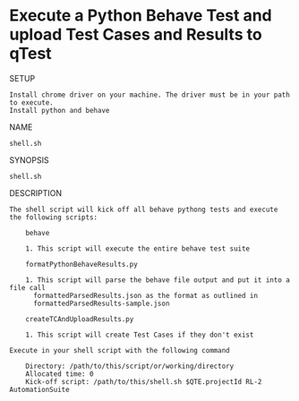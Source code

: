 # Execute a Python Behave Test and upload Test Cases and Results to qTest

SETUP

    Install chrome driver on your machine. The driver must be in your path to execute.
    Install python and behave

NAME

    shell.sh

SYNOPSIS

    shell.sh

DESCRIPTION

    The shell script will kick off all behave pythong tests and execute the following scripts:
    
        behave 

        1. This script will execute the entire behave test suite

        formatPythonBehaveResults.py

        1. This script will parse the behave file output and put it into a file call
          formattedParsedResults.json as the format as outlined in
          formattedParsedResults-sample.json

        createTCAndUploadResults.py

        1. This script will create Test Cases if they don't exist

    Execute in your shell script with the following command

        Directory: /path/to/this/script/or/working/directory
        Allocated time: 0
        Kick-off script: /path/to/this/shell.sh $QTE.projectId RL-2 AutomationSuite
